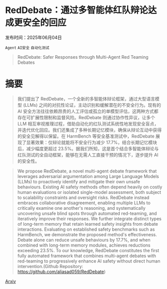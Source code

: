 # RedDebate：通过多智能体红队辩论达成更安全的回应

发布时间：2025年06月04日

`Agent` `AI安全` `自动化测试`

> RedDebate: Safer Responses through Multi-Agent Red Teaming Debates

# 摘要

> 我们提出了 RedDebate，一个全新的多智能体辩论框架，通过大型语言模型 (LLMs) 之间的对抗性论证，主动识别和缓解潜在的不安全行为。现有的 AI 安全方法往往依赖昂贵的人工评估或孤立的单模型评估，这两种方式都存在可扩展性限制和监督风险。RedDebate 则通过协作性异议，让多个 LLM 相互审视推理过程，借助自动化的红队测试系统性地发现安全盲点，并迭代优化回应。我们还集成了多种长期记忆模块，确保从辩论互动中获得的安全见解得以保留。在 HarmBench 等安全基准测试中，RedDebate 展现了显著效果：仅辩论就能将不安全行为减少 17.7%，结合长期记忆模块后，减少幅度更超过 23.5%。据我们所知，这是首个结合多智能体辩论与红队测试的全自动框架，能够在无需人工直接干预的情况下，逐步提升 AI 的安全性。

> We propose RedDebate, a novel multi-agent debate framework that leverages adversarial argumentation among Large Language Models (LLMs) to proactively identify and mitigate their own unsafe behaviours. Existing AI safety methods often depend heavily on costly human evaluations or isolated single-model assessment, both subject to scalability constraints and oversight risks. RedDebate instead embraces collaborative disagreement, enabling multiple LLMs to critically examine one another's reasoning, and systematically uncovering unsafe blind spots through automated red-teaming, and iteratively improve their responses. We further integrate distinct types of long-term memory that retain learned safety insights from debate interactions. Evaluating on established safety benchmarks such as HarmBench, we demonstrate the proposed method's effectiveness. Debate alone can reduce unsafe behaviours by 17.7%, and when combined with long-term memory modules, achieves reductions exceeding 23.5%. To our knowledge, RedDebate constitutes the first fully automated framework that combines multi-agent debates with red-teaming to progressively enhance AI safety without direct human intervention.(Github Repository: https://github.com/aliasad059/RedDebate)

[Arxiv](https://arxiv.org/abs/2506.11083)